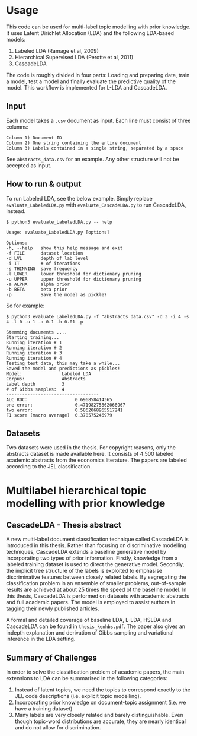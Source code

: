 # Usage
This code can be used for multi-label topic modelling with prior knowledge. It uses Latent Dirichlet Allocation (LDA) and the following LDA-based models:

1) Labeled LDA (Ramage et al, 2009)
2) Hierarchical Supervised LDA (Perotte et al, 2011)
3) CascadeLDA

The code is roughly divided in four parts: Loading and preparing data, train a model, test a model and finally evaluate the predictive quality of the model. This workflow is implemented for L-LDA and CascadeLDA.

## Input

Each model takes a `.csv` document as input. Each line must consist of three columns: 

    Column 1) Document ID
    Column 2) One string containing the entire document
    Column 3) Labels contained in a single string, separated by a space

See `abstracts_data.csv` for an example. Any other structure will not be accepted as input.

## How to run \& output

To run Labeled LDA, see the below example. Simply replace `evaluate_LabeledLDA.py` with `evaluate_CascadeLDA.py` to run CascadeLDA, instead. 


```
$ python3 evaluate_LabeledLDA.py -- help

Usage: evaluate_LabeledLDA.py [options]

Options:
-h, --help   show this help message and exit
-f FILE      dataset location
-d LVL       depth of lab level
-i IT        # of iterations
-s THINNING  save frequency
-l LOWER     lower threshold for dictionary pruning
-u UPPER     upper threshold for dictionary pruning
-a ALPHA     alpha prior
-b BETA      beta prior
-p           Save the model as pickle?

```

So for example:

```
$ python3 evaluate_LabeledLDA.py -f "abstracts_data.csv" -d 3 -i 4 -s 4 -l 0 -u 1 -a 0.1 -b 0.01 -p

Stemming documents ....
Starting training...
Running iteration # 1 
Running iteration # 2 
Running iteration # 3 
Running iteration # 4 
Testing test data, this may take a while...
Saved the model and predictions as pickles!
Model:               Labeled LDA
Corpus:              Abstracts
Label depth          3
# of Gibbs samples:  4
-----------------------------------
AUC ROC:                  0.696858414365
one error:                0.47198275862068967
two error:                0.5862068965517241
F1 score (macro average)  0.378575246979

```

## Datasets

Two datasets were used in the thesis. For copyright reasons, only the abstracts dataset is made available here. It consists of 4.500 labeled academic abstracts from the economics literature. The papers are labeled according to the JEL classification. 


# Multilabel hierarchical topic modelling with prior knowledge

## CascadeLDA - Thesis abstract

A new multi-label document classification technique called CascadeLDA is introduced
in this thesis. Rather than focusing on discriminative modelling techniques, CascadeLDA
extends a baseline generative model by incorporating two types of prior information.
Firstly, knowledge from a labeled training dataset is used to direct the generative model.
Secondly, the implicit tree structure of the labels is exploited to emphasise discriminative
features between closely related labels. By segregating the classification problem in an
ensemble of smaller problems, out-of-sample results are achieved at about 25 times the
speed of the baseline model. In this thesis, CascadeLDA is performed on datasets with
academic abstracts and full academic papers. The model is employed to assist authors in
tagging their newly published articles.

A formal and detailed coverage of baseline LDA, L-LDA, HSLDA and CascadeLDA can be found in `thesis_kenhbs.pdf`. The paper also gives an indepth explanation and derivation of Gibbs sampling and variational inference in the LDA setting. 


## Summary of Challenges

In order to solve the classification problem of academic papers, the main extensions to LDA can be summarised in the following categories: 

1) Instead of latent topics, we need the topics to correspond exactly to the JEL code descriptions (i.e. explicit topic modelling).
2) Incorporating prior knowledge on document-topic assignment (i.e. we have a training dataset)
3) Many labels are very closely related and barely distinguishable. Even though topic-word distributions are accurate, they are nearly identical and do not allow for discrimination.
